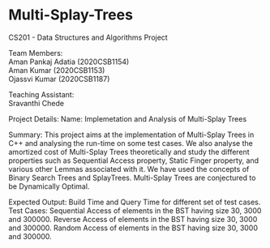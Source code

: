 # Multi-Splay-Trees
CS201 - Data Structures and Algorithms Project

Team Members:\
    Aman Pankaj Adatia (2020CSB1154)\
    Aman Kumar (2020CSB1153)\
    Ojassvi Kumar (2020CSB1187)

Teaching Assistant:\
    Sravanthi Chede

Project Details:
Name:
Implemetation and Analysis of Multi-Splay Trees

Summary:
This project aims at the implementation of Multi-Splay Trees in C++ and analysing the run-time on some test cases. We also analyse the amortized cost of Multi-Splay Trees theoretically and study the different properties such as Sequential Access property, Static Finger property, and various other Lemmas associated with it. We have used the concepts of Binary Search Trees and SplayTrees. Multi-Splay Trees are conjectured to be Dynamically Optimal.

Expected Output:
Build Time and Query Time for different set of test cases. 
Test Cases:
Sequential Access of elements in the BST having size 30, 3000 and 300000. 
Reverse Access of elements in the BST having size 30, 3000 and 300000.
Random Access of elements in the BST having size 30, 3000 and 300000.
